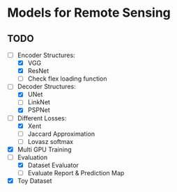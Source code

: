 # Models for Remote Sensing
## TODO
- [ ] Encoder Structures:
    - [X] VGG
    - [X] ResNet
    - [ ] Check flex loading function
- [ ] Decoder Structures:
    - [X] UNet
    - [ ] LinkNet
    - [X] PSPNet
- [ ] Different Losses:
    - [X] Xent
    - [ ] Jaccard Approximation
    - [ ] Lovasz softmax
- [X] Multi GPU Training
- [ ] Evaluation
    - [X] Dataset Evaluator
    - [ ] Evaluate Report & Prediction Map
- [X] Toy Dataset